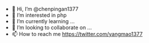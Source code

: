 - 👋 Hi, I’m @chenpingan1377
- 👀 I’m interested in php
- 🌱 I’m currently learning ...
- 💞️ I’m looking to collaborate on ...
- 📫 How to reach me https://twitter.com/yangmao1377

<!---
chenpingan1377/chenpingan1377 is a ✨ special ✨ repository because its `README.md` (this file) appears on your GitHub profile.
You can click the Preview link to take a look at your changes.
--->
